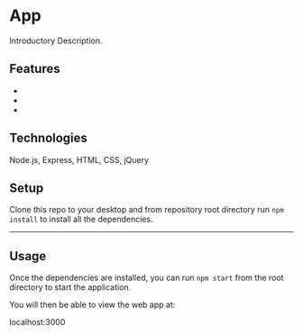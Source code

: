 # App

Introductory Description.

## Features
-
-
-

## Technologies
Node.js, Express, HTML, CSS, jQuery

## Setup
Clone this repo to your desktop and from repository root directory run `npm install` to install all the dependencies.

---

## Usage

Once the dependencies are installed, you can run  `npm start` from the root directory to start the application.

You will then be able to view the web app at:

localhost:3000
